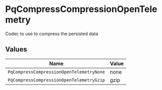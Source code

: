 # PqCompressCompressionOpenTelemetry

Codec to use to compress the persisted data


## Values

| Name                                     | Value                                    |
| ---------------------------------------- | ---------------------------------------- |
| `PqCompressCompressionOpenTelemetryNone` | none                                     |
| `PqCompressCompressionOpenTelemetryGzip` | gzip                                     |